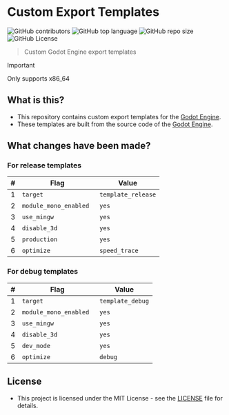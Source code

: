 # Custom Export Templates

![GitHub contributors](https://img.shields.io/github/contributors/push2game/custom-export-templates)
![GitHub top language](https://img.shields.io/github/languages/top/push2game/custom-export-templates)
![GitHub repo size](https://img.shields.io/github/repo-size/push2game/custom-export-templates)
![GitHub License](https://img.shields.io/github/license/push2game/custom-export-templates)

> Custom Godot Engine export templates

> [!IMPORTANT]  
> Only supports x86_64

## What is this?

- This repository contains custom export templates for the [Godot Engine](https://github.com/godotengine/godot).
- These templates are built from the source code of the [Godot Engine](https://github.com/godotengine/godot).

## What changes have been made?

### For release templates

| #   | Flag                   | Value              |
| --- | ---------------------- | ------------------ |
| 1   | `target`               | `template_release` |
| 2   | `module_mono_enabled ` | `yes`              |
| 3   | `use_mingw`            | `yes`              |
| 4   | `disable_3d`           | `yes`              |
| 5   | `production`           | `yes`              |
| 6   | `optimize`             | `speed_trace`      |

### For debug templates

| #   | Flag                   | Value            |
| --- | ---------------------- | ---------------- |
| 1   | `target`               | `template_debug` |
| 2   | `module_mono_enabled ` | `yes`            |
| 3   | `use_mingw`            | `yes`            |
| 4   | `disable_3d`           | `yes`            |
| 5   | `dev_mode`             | `yes`            |
| 6   | `optimize`             | `debug`          |

## License

- This project is licensed under the MIT License - see the [LICENSE](LICENSE) file for details.
